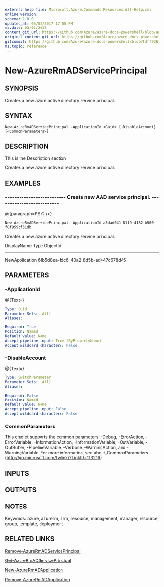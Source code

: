 ```yaml
---
external help file: Microsoft.Azure.Commands.Resources.dll-Help.xml
online version:
schema: 2.0.0
updated_at: 05/02/2017 17:05 PM
ms.date: 05/02/2017
content_git_url: https://github.com/Azure/azure-docs-powershell/blob/anne052617/azureps-cmdlets-docs/ResourceManager/AzureRM.Resources/v1.0.4.3/New-AzureRmADServicePrincipal.md
original_content_git_url: https://github.com/Azure/azure-docs-powershell/blob/anne052617/azureps-cmdlets-docs/ResourceManager/AzureRM.Resources/v1.0.4.3/New-AzureRmADServicePrincipal.md
gitcommit: https://github.com/Azure/azure-docs-powershell/blob/fdff926f5dd35f9020f210f87b450464ba162edc
ms.topic: reference
---
```


# New-AzureRmADServicePrincipal

## SYNOPSIS
Creates a new azure active directory service principal.

## SYNTAX

```
New-AzureRmADServicePrincipal -ApplicationId <Guid> [-DisableAccount] [<CommonParameters>]
```

## DESCRIPTION
This is the Description section

Creates a new azure active directory service principal.

## EXAMPLES

### --------------------------  Create new AAD service principal.  --------------------------
@{paragraph=PS C:\\\>}



```
New-AzureRmADServicePrincipal -ApplicationId a3dad041-8119-4182-b500-f8f959bf31db
```

Creates a new azure active directory service principal.

DisplayName                    Type                           ObjectId
-----------                    ----                           --------
NewApplication                                                61b5d8ea-fdc6-40a2-8d5b-ad447c678d45

## PARAMETERS

### -ApplicationId
@{Text=}

```yaml
Type: Guid
Parameter Sets: (All)
Aliases: 

Required: True
Position: Named
Default value: None
Accept pipeline input: True (ByPropertyName)
Accept wildcard characters: False
```

### -DisableAccount
@{Text=}

```yaml
Type: SwitchParameter
Parameter Sets: (All)
Aliases: 

Required: False
Position: Named
Default value: None
Accept pipeline input: False
Accept wildcard characters: False
```

### CommonParameters
This cmdlet supports the common parameters: -Debug, -ErrorAction, -ErrorVariable, -InformationAction, -InformationVariable, -OutVariable, -OutBuffer, -PipelineVariable, -Verbose, -WarningAction, and -WarningVariable. For more information, see about_CommonParameters (http://go.microsoft.com/fwlink/?LinkID=113216).

## INPUTS

## OUTPUTS

## NOTES
Keywords: azure, azurerm, arm, resource, management, manager, resource, group, template, deployment

## RELATED LINKS

[Remove-AzureRmADServicePrincipal]()

[Get-AzureRmADServicePrincipal]()

[New-AzureRmADApplication]()

[Remove-AzureRmADApplication]()

